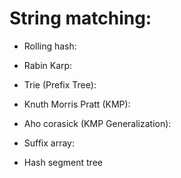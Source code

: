 # String matching:

  - Rolling hash:

  - Rabin Karp:

  - Trie (Prefix Tree):

  - Knuth Morris Pratt (KMP):

  - Aho corasick (KMP Generalization):

  - Suffix array:

  - Hash segment tree
  

